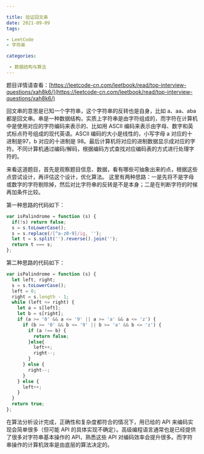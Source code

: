 ```yaml
---

title: 验证回文串
date: 2021-09-09
tags:

- LeetCode
- 字符串

categories:

 - 数据结构与算法
---
```


题目详情请查看：[https://leetcode-cn.com/leetbook/read/top-interview-questions/xah8k6/](https://leetcode-cn.com/leetbook/read/top-interview-questions/xah8k6/)

回文串的意思是已知一个字符串，这个字符串的反转也是自身，比如 a、aa、aba 都是回文串。串是一种数据结构，实质上字符串是由字符组成的，而字符在计算机中是使用对应的字符编码来表示的、比如用 ASCII 编码来表示由字母、数字和英式标点符号组成的现代英语。ASCII 编码的大小是线性的，小写字母 a 对应的十进制是97，b 对应的十进制是 98。最后计算机将对应的进制数据显示成对应的字符。不同计算机通过编码/解码，根据编码方式查找对应编码表的方式进行处理字符的。

来看这道题目，首先是观察题目信息、数据，看有哪些可抽象出来的点，根据这些点尝试设计，再评估这个设计，优化算法。
这里有两种思路：一是先将不是字母或数字的字符剔除掉，然后对比字符串的反转是不是本身；二是在判断字符的时候再加条件比较。

第一种思路的代码如下：

```javascript
var isPalindrome = function (s) {
  if(!s) return false;
  s = s.toLowerCase();
  s = s.replace(/[^a-z0-9]/ig, '');
  let t = s.split('').reverse().join('');
  return t === s;
};
```

第二种思路的代码如下：

```javascript
var isPalindrome = function (s) {
  let left, right;
  s = s.toLowerCase();
  left = 0;
  right = s.length - 1;
  while (left <= right) {
    let a = s[left];
    let b = s[right];
    if (a >= '0' && a <= '9' || a >= 'a' && a <= 'z') {
      if (b >= '0' && b <= '9' || b >= 'a' && b <= 'z') {
        if (a !== b) {
          return false;
        }else{
          left++;
          right--;
        }
      } else {
        right--;
      }
    } else {
      left++;
    }
  }
  return true;
};
```

在算法分析设计完成，正确性和复杂度都符合的情况下，用已给的 API 来编码实现会简单很多（但可能 API 的具体实现不确定）。高级编程语言通常也是已经提供了很多对字符串基本操作的 API，熟悉这些 API 对编码效率会提升很多。而字符串操作的计算机效率是由底层的算法决定的。

